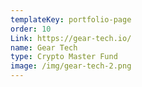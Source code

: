 ```yaml
---
templateKey: portfolio-page
order: 10
Link: https://gear-tech.io/
name: Gear Tech
type: Crypto Master Fund
image: /img/gear-tech-2.png
---
```

